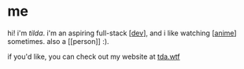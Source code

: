 # me

hi! i'm *tilda*. i'm an aspiring full-stack [[dev]], and i like watching [[anime]] sometimes. also a [[person]] :).

if you'd like, you can check out my website at [tda.wtf](https://tda.wtf)

[//begin]: # "Autogenerated link references for markdown compatibility"
[dev]: dev.md "dev"
[anime]: anime.md "anime"
[//end]: # "Autogenerated link references"